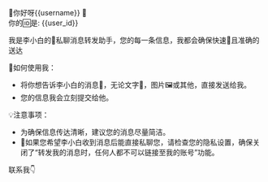 🎉你好呀{{username}} 🤗  
你的🆔是: {{user_id}}  

我是李小白的🤖私聊消息转发助手，您的每一条信息，我都会确保快速🚀且准确的送达  

🌈如何使用我：  
- 将你想告诉李小白的消息💌，无论文字💬，图片🖼或其他，直接发送给我。  
- 您的信息我会立刻提交给他。  

💡注意事项：  
- ﻿为确保信息传达清晰，建议您的消息尽量简洁。  
- 🚫如果您希望李小白收到消息后能直接私聊您，请检查您的隐私设置，确保关闭了“转发我的消息时，任何人都不可以链接至我的账号”功能。  

联系我👇
